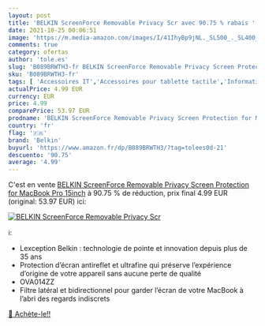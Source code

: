 ```yaml
---
layout: post
title: 'BELKIN ScreenForce Removable Privacy Scr avec 90.75 % rabais '
date: 2021-10-25 00:06:51
image: 'https://m.media-amazon.com/images/I/41IhyBp9jNL._SL500_._SL400_.jpg'
comments: true
category: ofertas
author: 'tole.es'
slug: 'B089BRWTH3-fr BELKIN ScreenForce Removable Privacy Screen Protection for...'
sku: 'B089BRWTH3-fr'
tags: [ 'Accessoires IT','Accessoires pour tablette tactile','Informatique','Protections décran pour tablette tactile','belkin', ]
actualPrice: 4.99 EUR
currency: EUR
price: 4.99
comparePrice: 53.97 EUR
prodname: 'BELKIN ScreenForce Removable Privacy Screen Protection for MacBook Pro 15inch'
country: 'fr'
flag: '🇫🇷'
brand: 'Belkin'
buyurl: 'https://www.amazon.fr/dp/B089BRWTH3/?tag=tolees0d-21'
descuento: '90.75'
average: '4.99'
---
```


C'est en vente [BELKIN ScreenForce Removable Privacy Screen Protection for MacBook Pro 15inch](https://www.amazon.fr/dp/B089BRWTH3/?tag=tolees0d-21)  à  90.75 % de réduction, prix final  4.99 EUR (original: 53.97 EUR) ici:

[![BELKIN ScreenForce Removable Privacy Scr](https://m.media-amazon.com/images/I/41IhyBp9jNL._SL500_._SL400_.jpg)](https://www.amazon.fr/dp/B089BRWTH3/?tag=tolees0d-21)

ℹ️:

- Lexception Belkin : technologie de pointe et innovation depuis plus de 35 ans
- Protection d’écran antireflet et ultrafine qui préserve l’expérience d’origine de votre appareil sans aucune perte de qualité
- OVA014ZZ
- Filtre latéral et bidirectionnel pour garder l’écran de votre MacBook à l’abri des regards indiscrets

[🛒 Achète-le!!](https://www.amazon.fr/dp/B089BRWTH3/?tag=tolees0d-21)

